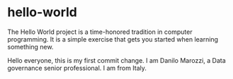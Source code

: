 # hello-world
The Hello World project is a time-honored tradition in computer programming. It is a simple exercise that gets you started when learning something new.

Hello everyone, this is my first commit change. I am Danilo Marozzi, a Data governance senior professional. I am from Italy.
